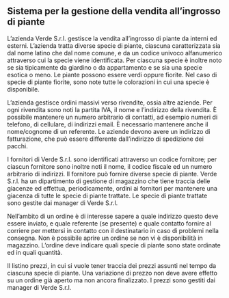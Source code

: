 ## Sistema per la gestione della vendita all’ingrosso di piante

L’azienda Verde S.r.l. gestisce la vendita all’ingrosso di piante da interni ed esterni. L’azienda tratta diverse specie di piante, ciascuna caratterizzata sia dal nome latino che dal nome comune, e da un codice univoco alfanumerico attraverso cui la specie viene identificata. Per ciascuna specie è inoltre noto se sia tipicamente da giardino o da appartamento e se sia una specie esotica o meno. Le piante possono essere verdi oppure fiorite. Nel caso di specie di piante fiorite, sono note tutte le colorazioni in cui una specie è disponibile.

L’azienda gestisce ordini massivi verso rivendite, ossia altre aziende. Per ogni rivendita sono noti la partita IVA, il nome e l’indirizzo della rivendita. È possibile mantenere un numero arbitrario di contatti, ad esempio numeri di telefono, di cellulare, di indirizzi email. È necessario mantenere anche il nome/cognome di un referente. Le aziende devono avere un indirizzo di fatturazione, che può essere differente dall’indirizzo di spedizione dei pacchi.

I fornitori di Verde S.r.l. sono identificati attraverso un codice fornitore; per ciascun fornitore sono inoltre noti il nome, il codice fiscale ed un numero arbitrario di indirizzi. Il fornitore può fornire diverse specie di piante.
Verde S.r.l. ha un dipartimento di gestione di magazzino che tiene traccia delle giacenze ed effettua, periodicamente, ordini ai fornitori per mantenere una giacenza di tutte le specie di piante trattate.
Le specie di piante trattate sono gestite dai manager di Verde S.r.l.

Nell’ambito di un ordine è di interesse sapere a quale indirizzo questo deve essere inviato, e quale referente (se presente) e quale contatto fornire al corriere per mettersi in contatto con il destinatario in caso di problemi nella consegna. Non è possibile aprire un ordine se non vi è disponibilità in magazzino. L’ordine deve indicare quali specie di piante sono state ordinate ed in quali quantità.

Il listino prezzi, in cui si vuole tener traccia dei prezzi assunti nel tempo da ciascuna specie di piante.
Una variazione di prezzo non deve avere effetto su un ordine già aperto ma non ancora finalizzato. I prezzi sono gestiti dai manager di Verde S.r.l.
